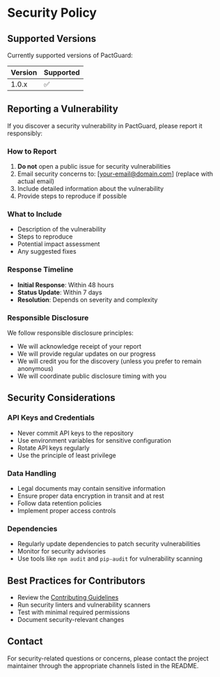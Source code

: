 # Security Policy

## Supported Versions

Currently supported versions of PactGuard:

| Version | Supported          |
| ------- | ------------------ |
| 1.0.x   | :white_check_mark: |

## Reporting a Vulnerability

If you discover a security vulnerability in PactGuard, please report it responsibly:

### How to Report

1. **Do not** open a public issue for security vulnerabilities
2. Email security concerns to: [your-email@domain.com] (replace with actual email)
3. Include detailed information about the vulnerability
4. Provide steps to reproduce if possible

### What to Include

- Description of the vulnerability
- Steps to reproduce
- Potential impact assessment
- Any suggested fixes

### Response Timeline

- **Initial Response**: Within 48 hours
- **Status Update**: Within 7 days
- **Resolution**: Depends on severity and complexity

### Responsible Disclosure

We follow responsible disclosure principles:

- We will acknowledge receipt of your report
- We will provide regular updates on our progress
- We will credit you for the discovery (unless you prefer to remain anonymous)
- We will coordinate public disclosure timing with you

## Security Considerations

### API Keys and Credentials

- Never commit API keys to the repository
- Use environment variables for sensitive configuration
- Rotate API keys regularly
- Use the principle of least privilege

### Data Handling

- Legal documents may contain sensitive information
- Ensure proper data encryption in transit and at rest
- Follow data retention policies
- Implement proper access controls

### Dependencies

- Regularly update dependencies to patch security vulnerabilities
- Monitor for security advisories
- Use tools like `npm audit` and `pip-audit` for vulnerability scanning

## Best Practices for Contributors

- Review the [Contributing Guidelines](CONTRIBUTING.md)
- Run security linters and vulnerability scanners
- Test with minimal required permissions
- Document security-relevant changes

## Contact

For security-related questions or concerns, please contact the project maintainer through the appropriate channels listed in the README.
